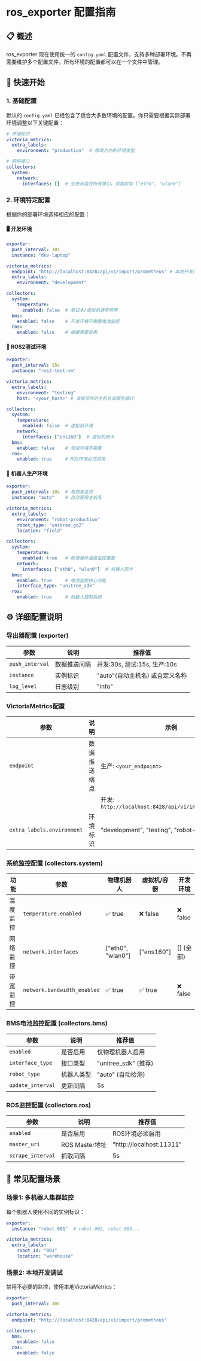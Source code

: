 # ros_exporter 配置指南

## 📋 概述

ros_exporter 现在使用统一的 `config.yaml` 配置文件，支持多种部署环境。不再需要维护多个配置文件，所有环境的配置都可以在一个文件中管理。

## 🚀 快速开始

### 1. 基础配置

默认的 `config.yaml` 已经包含了适合大多数环境的配置。你只需要根据实际部署环境调整以下关键配置：

```yaml
# 环境标识
victoria_metrics:
  extra_labels:
    environment: "production"  # 修改为你的环境类型

# 网络接口 
collectors:
  system:
    network:
      interfaces: []  # 空表示监控所有接口，或指定如 ["eth0", "wlan0"]
```

### 2. 环境特定配置

根据你的部署环境选择相应的配置：

#### 🖥️ 开发环境
```yaml
exporter:
  push_interval: 30s
  instance: "dev-laptop"

victoria_metrics:
  endpoint: "http://localhost:8428/api/v1/import/prometheus" # 本地开发示例
  extra_labels:
    environment: "development"

collectors:
  system:
    temperature:
      enabled: false  # 笔记本/虚拟机通常禁用
  bms:
    enabled: false    # 开发环境不需要电池监控
  ros:
    enabled: false    # 根据需要启用
```

#### 🧪 ROS2测试环境  
```yaml
exporter:
  push_interval: 15s
  instance: "ros2-test-vm"

victoria_metrics:
  extra_labels:
    environment: "testing"
    host: "<your_host>" # 请填写你的主机名或服务器IP

collectors:
  system:
    temperature:
      enabled: false  # 虚拟机环境
    network:
      interfaces: ["ens160"]  # 虚拟机网卡
  bms:
    enabled: false    # 测试环境不需要
  ros:
    enabled: true     # ROS环境必须启用
```

#### 🤖 机器人生产环境
```yaml
exporter:
  push_interval: 10s  # 高频率监控
  instance: "auto"    # 自动使用主机名

victoria_metrics:
  extra_labels:
    environment: "robot-production"
    robot_type: "unitree_go2"
    location: "field"

collectors:
  system:
    temperature:
      enabled: true   # 物理硬件温度监控重要
    network:
      interfaces: ["eth0", "wlan0"]  # 机器人网卡
  bms:
    enabled: true     # 电池监控核心功能
    interface_type: "unitree_sdk"
  ros:
    enabled: true     # 机器人控制系统
```

## ⚙️ 详细配置说明

### 导出器配置 (exporter)

| 参数 | 说明 | 推荐值 |
|------|------|--------|
| `push_interval` | 数据推送间隔 | 开发:30s, 测试:15s, 生产:10s |
| `instance` | 实例标识 | "auto"(自动主机名) 或自定义名称 |
| `log_level` | 日志级别 | "info" |

### VictoriaMetrics配置

| 参数 | 说明 | 示例 |
|------|------|------|
| `endpoint` | 数据推送端点 | 生产: `<your_endpoint>` | # 请填写你的 VictoriaMetrics/Prometheus Pushgateway 地址
| | | 开发: `http://localhost:8428/api/v1/import/prometheus` | # 本地开发示例
| `extra_labels.environment` | 环境标识 | "development", "testing", "robot-production" |

### 系统监控配置 (collectors.system)

| 功能 | 参数 | 物理机器人 | 虚拟机/容器 | 开发环境 |
|------|------|-----------|------------|----------|
| 温度监控 | `temperature.enabled` | ✅ true | ❌ false | ❌ false |
| 网络监控 | `network.interfaces` | ["eth0", "wlan0"] | ["ens160"] | [] (全部) |
| 带宽监控 | `network.bandwidth_enabled` | ✅ true | ✅ true | ❌ false |

### BMS电池监控配置 (collectors.bms)

| 参数 | 说明 | 推荐值 |
|------|------|--------|
| `enabled` | 是否启用 | 仅物理机器人启用 |
| `interface_type` | 接口类型 | "unitree_sdk" (推荐) |
| `robot_type` | 机器人类型 | "auto" (自动检测) |
| `update_interval` | 更新间隔 | 5s |

### ROS监控配置 (collectors.ros)

| 参数 | 说明 | 推荐值 |
|------|------|--------|
| `enabled` | 是否启用 | ROS环境必须启用 |
| `master_uri` | ROS Master地址 | "http://localhost:11311" |
| `scrape_interval` | 抓取间隔 | 5s |

## 🔧 常见配置场景

### 场景1: 多机器人集群监控

每个机器人使用不同的实例标识：

```yaml
exporter:
  instance: "robot-001"  # robot-002, robot-003...

victoria_metrics:
  extra_labels:
    robot_id: "001"
    location: "warehouse"
```

### 场景2: 本地开发调试

禁用不必要的监控，使用本地VictoriaMetrics：

```yaml
exporter:
  push_interval: 30s

victoria_metrics:
  endpoint: "http://localhost:8428/api/v1/import/prometheus"

collectors:
  bms:
    enabled: false
  ros:
    enabled: false
```